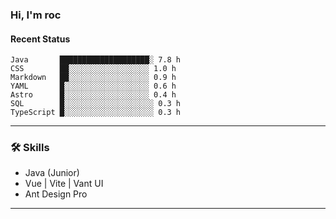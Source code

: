 ### Hi, I'm roc

<!--START_SECTION:waka-->
#### Recent Status

```text
Java       ████████████████████░ 7.8 h
CSS        ██░░░░░░░░░░░░░░░░░░ 1.0 h
Markdown   ██░░░░░░░░░░░░░░░░░░ 0.9 h
YAML       █░░░░░░░░░░░░░░░░░░░ 0.6 h
Astro      █░░░░░░░░░░░░░░░░░░░ 0.4 h
SQL        █░░░░░░░░░░░░░░░░░░░░ 0.3 h
TypeScript █░░░░░░░░░░░░░░░░░░░░ 0.3 h
```
<!--END_SECTION:waka-->

---

### 🛠️ Skills
- Java (Junior)
- Vue | Vite | Vant UI
- Ant Design Pro

---
